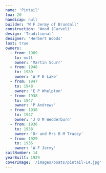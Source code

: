 ```yaml
---
name: 'Pintail'
loa: 20
handicap: null
builder: 'W F Jermy of Brundall'
construction: 'Wood (Carvel)'
design: 'Traditional'
designer: 'Herbert Woods'
lost: true
owners:
  - from: 1989
    to: null
    owner: 'Martin Scurr'
  - from: 1948
    to: 1989
    owner: 'W P E Lake'
  - from: 1947
    to: 1948
    owner: 'E P Whelpton'
  - from: 1938
    to: 1947
    owner: 'P Andrews'
  - from: 1938
    to: 1947
    owner: 'J O M Wedderburn'
  - from: 1936
    to: 1938
    owner: 'Dr and Mrs B M Tracey'
  - from: 1929
    to: 1936
    owner: 'W F Jermy'
sailNumber: 14
yearBuilt: 1929
coverImage: '/images/boats/pintail-14.jpg'
---
```

